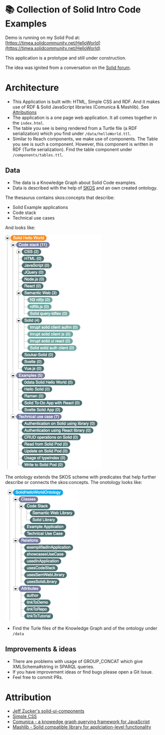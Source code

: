 # 📚 Collection of Solid Intro Code Examples

Demo is running on my Solid Pod at: [https://timea.solidcommunity.net/HelloWorld](https://timea.solidcommunity.net/HelloWorld)

This application is a prototype and still under construction. 

The idea was ignited from a conversation on the [Solid forum](https://forum.solidproject.org/t/yet-another-solid-hello-world/4883/38).

# Architecture

* This Application is built with: HTML, Simple CSS and RDF. And it makes use of RDF & Solid JavaScript libraries (Comunica & Mashlib). See [Attributions](#Attribution)
* The application is a one page web application. It all comes together in the `index.html`. 
* The table you see is being rendered from a Turtle file (a RDF serialization) which you find under `/data/helloWorld.ttl`.
* Similar to Reach components, we make use of components. The Table you see is such a component. However, this component is written in RDF (Turtle serialization). Find the table component under `/components/tables.ttl`.

## Data

* The data is a Knowledge Graph about Solid Code examples. 
* Data is described with the help of [SKOS](https://www.w3.org/2004/02/skos/) and an own created ontology.

The thesaurus contains skos:concepts that describe:
* Solid Example applications
* Code stack
* Technical use cases

And looks like:

![Solid Hello Worlds SKOS Thesaurus](/docs/SolidHelloWorldsSKOSThesaurus.png)

The ontology extends the SKOS scheme with predicates that help further describe or connects the skos:concepts. The onotology looks like:

![Solid Hello Worlds ontology](/docs/SolidHelloWorldsOntology.png)

* Find the Turle files of the Knowledge Graph and of the ontology under `/data`

## Improvements & ideas

* There are problems with usage of  GROUP_CONCAT which give XMLSchema#string in SPARQL queries. 
* If you have improvement ideas or find bugs please open a Git Issue. 
* Feel free to commit PRs. 
 
# Attribution

* [Jeff Zucker's solid-ui-components](https://github.com/jeff-zucker/solid-ui-components)
* [Simple CSS](https://simplecss.org/)
* [Comunica - a knowedge graph querying framework for JavaScript](https://github.com/comunica/comunica)
* [Mashlib - Solid compatible library for applciation-level functionality](https://github.com/solid/mashlib)

